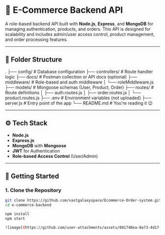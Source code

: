 # 🛒 E-Commerce Backend API

A role-based backend API built with **Node.js**, **Express**, and **MongoDB** for managing authentication, products, and orders. This API is designed for scalability and includes admin/user access control, product management, and order processing features.

---

## 📁 Folder Structure

.
├── config/               # Database configuration
├── controllers/          # Route handler logic
├── docs/                 # Postman collection or API docs (optional)
├── middleware/           # Role-based and auth middleware
│   └── roleMiddleware.js
├── models/               # Mongoose schemas (User, Product, Order)
├── routes/               # Route definitions
│   ├── auth.routes.js
│   ├── order.routes.js
│   └── product.routes.js
├── .env                  # Environment variables (not uploaded)
├── server.js             # Entry point of the app
└── README.md             # You're reading it 😉



---

## ⚙️ Tech Stack

- **Node.js**
- **Express.js**
- **MongoDB** with **Mongoose**
- **JWT** for Authentication
- **Role-based Access Control** (User/Admin)

---

## 🚀 Getting Started

### 1. Clone the Repository
```bash
git clone https://github.com/vastgalaxyspace/Ecommerce-Order-system.git
cd e-commerce-backend

npm install
npm start

![image](https://github.com/user-attachments/assets/081748ea-8a73-4d17-9b1d-94a4b8188f59)

